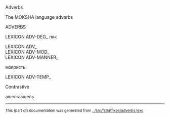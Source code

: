 Adverbs

The MOKSHA language adverbs

ADVERBS 


LEXICON ADV-DEG_ 	 пяк

LEXICON ADV_ 	 
LEXICON ADV-MOD_ 	 
LEXICON ADV-MANNER_ 	 


мзярксть


LEXICON ADV-TEMP_ 	 





Contrastive


ашель:ашель














* * *
<small>This (part of) documentation was generated from [../src/fst/affixes/adverbs.lexc](http://github.com/giellalt/lang-mdf/blob/main/../src/fst/affixes/adverbs.lexc)</small>